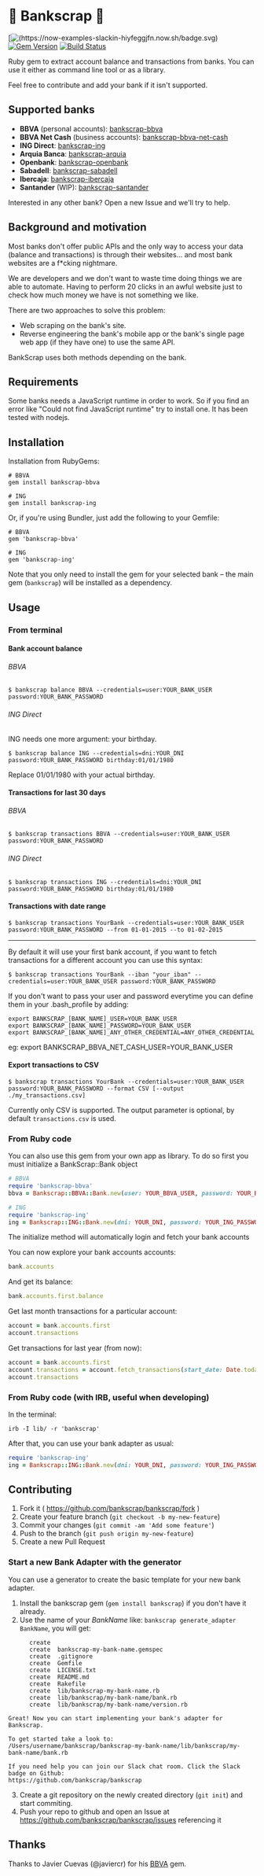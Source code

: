 # 💸 Bankscrap 💸

[![(https://now-examples-slackin-hiyfeggjfn.now.sh/badge.svg)](https://now-examples-slackin-hiyfeggjfn.now.sh/)
[![Gem Version](https://badge.fury.io/rb/bankscrap.svg)](https://badge.fury.io/rb/bankscrap)
[![Build Status](https://travis-ci.org/bankscrap/bankscrap.svg?branch=master)](https://travis-ci.org/bankscrap/bankscrap)

Ruby gem to extract account balance and transactions from banks. You can use it either as command line tool or as a library.

Feel free to contribute and add your bank if it isn't supported.

## Supported banks

* **BBVA** (personal accounts): [bankscrap-bbva](https://github.com/bankscrap/bankscrap-bbva)
* **BBVA Net Cash** (business accounts): [bankscrap-bbva-net-cash](https://github.com/bankscrap/bankscrap-bbva-net-cash)
* **ING Direct**: [bankscrap-ing](https://github.com/bankscrap/bankscrap-ing)
* **Arquia Banca**: [bankscrap-arquia](https://github.com/bankscrap/bankscrap-arquia)
* **Openbank**: [bankscrap-openbank](https://github.com/bankscrap/bankscrap-openbank)
* **Sabadell**: [bankscrap-sabadell](https://github.com/bankscrap/bankscrap-sabadell)
* **Ibercaja**: [bankscrap-ibercaja](https://github.com/bankscrap/bankscrap-ibercaja)
* **Santander** (WIP): [bankscrap-santander](https://github.com/bankscrap/bankscrap-santander)

Interested in any other bank? Open a new Issue and we'll try to help.

## Background and motivation

Most banks don't offer public APIs and the only way to access your data (balance and transactions) is through their websites... and most bank websites are a f*cking nightmare.

We are developers and we don't want to waste time doing things we are able to automate. Having to perform 20 clicks in an awful website just to check how much money we have is not something we like.

There are two approaches to solve this problem:
- Web scraping on the bank's site.
- Reverse engineering the bank's mobile app or the bank's single page web app (if they have one) to use the same API.

BankScrap uses both methods depending on the bank.

## Requirements

Some banks needs a JavaScript runtime in order to work. So if you find an error like "Could not find JavaScript runtime" try to install one. It has been tested with nodejs.

## Installation

Installation from RubyGems:

    # BBVA
    gem install bankscrap-bbva

    # ING
    gem install bankscrap-ing

Or, if you're using Bundler, just add the following to your Gemfile:

    # BBVA
    gem 'bankscrap-bbva'

    # ING
    gem 'bankscrap-ing'

Note that you only need to install the gem for your selected bank – the main gem (`bankscrap`) will be installed as a dependency.

## Usage

### From terminal
#### Bank account balance

###### BBVA

    $ bankscrap balance BBVA --credentials=user:YOUR_BANK_USER password:YOUR_BANK_PASSWORD

###### ING Direct
ING needs one more argument: your birthday.

    $ bankscrap balance ING --credentials=dni:YOUR_DNI password:YOUR_BANK_PASSWORD birthday:01/01/1980

Replace 01/01/1980 with your actual birthday.

#### Transactions for last 30 days
###### BBVA

    $ bankscrap transactions BBVA --credentials=user:YOUR_BANK_USER password:YOUR_BANK_PASSWORD

###### ING Direct

    $ bankscrap transactions ING --credentials=dni:YOUR_DNI password:YOUR_BANK_PASSWORD birthday:01/01/1980

#### Transactions with date range

    $ bankscrap transactions YourBank --credentials=user:YOUR_BANK_USER password:YOUR_BANK_PASSWORD --from 01-01-2015 --to 01-02-2015

---

By default it will use your first bank account, if you want to fetch transactions for a different account you can use this syntax:

    $ bankscrap transactions YourBank --iban "your_iban" --credentials=user:YOUR_BANK_USER password:YOUR_BANK_PASSWORD

If you don't want to pass your user and password everytime you can define them in your .bash_profile by adding:

    export BANKSCRAP_[BANK_NAME]_USER=YOUR_BANK_USER
    export BANKSCRAP_[BANK_NAME]_PASSWORD=YOUR_BANK_USER
    export BANKSCRAP_[BANK_NAME]_ANY_OTHER_CREDENTIAL=ANY_OTHER_CREDENTIAL

eg:
    export BANKSCRAP_BBVA_NET_CASH_USER=YOUR_BANK_USER


#### Export transactions to CSV

    $ bankscrap transactions YourBank --credentials=user:YOUR_BANK_USER password:YOUR_BANK_PASSWORD --format CSV [--output ./my_transactions.csv]

Currently only CSV is supported. The output parameter is optional, by default `transactions.csv` is used.

### From Ruby code

You can also use this gem from your own app as library. To do so first you must initialize a BankScrap::Bank object


```ruby
# BBVA
require 'bankscrap-bbva'
bbva = Bankscrap::BBVA::Bank.new(user: YOUR_BBVA_USER, password: YOUR_BBVA_PASSWORD)

# ING
require 'bankscrap-ing'
ing = Bankscrap::ING::Bank.new(dni: YOUR_DNI, password: YOUR_ING_PASSWORD, birthday: "dd/mm/yyyy")
```


The initialize method will automatically login and fetch your bank accounts

You can now explore your bank accounts accounts:

```ruby
bank.accounts
```

And get its balance:

```ruby
bank.accounts.first.balance
```

Get last month transactions for a particular account:

```ruby
account = bank.accounts.first
account.transactions
```

Get transactions for last year (from now):

```ruby
account = bank.accounts.first
account.transactions = account.fetch_transactions(start_date: Date.today - 1.year, end_date: Date.today)
account.transactions
```

### From Ruby code (with IRB, useful when developing)

In the terminal:

```
irb -I lib/ -r 'bankscrap'
```

After that, you can use your bank adapter as usual:

```ruby
require 'bankscrap-ing'
ing = Bankscrap::ING::Bank.new(dni: YOUR_DNI, password: YOUR_ING_PASSWORD, birthday: "dd/mm/yyyy")
```

## Contributing

1. Fork it ( https://github.com/bankscrap/bankscrap/fork )
2. Create your feature branch (`git checkout -b my-new-feature`)
3. Commit your changes (`git commit -am 'Add some feature'`)
4. Push to the branch (`git push origin my-new-feature`)
5. Create a new Pull Request

### Start a new Bank Adapter with the generator
You can use a generator to create the basic template for your new bank adapter.
1. Install the bankscrap gem (`gem install bankscrap`) if you don't have it already.
2. Use the name of your *BankName* like: `bankscrap generate_adapter BankName`, you will get:

```
      create
      create  bankscrap-my-bank-name.gemspec
      create  .gitignore
      create  Gemfile
      create  LICENSE.txt
      create  README.md
      create  Rakefile
      create  lib/bankscrap-my-bank-name.rb
      create  lib/bankscrap/my-bank-name/bank.rb
      create  lib/bankscrap/my-bank-name/version.rb

Great! Now you can start implementing your bank's adapter for Bankscrap.

To get started take a look to:
/Users/username/bankscrap/bankscrap-my-bank-name/lib/bankscrap/my-bank-name/bank.rb

If you need help you can join our Slack chat room. Click the Slack badge on Github:
https://github.com/bankscrap/bankscrap
```
3. Create a git repository on the newly created directory (`git init`) and start commiting.
4. Push your repo to github and open an Issue at https://github.com/bankscrap/bankscrap/issues referencing it

## Thanks

Thanks to Javier Cuevas (@javiercr) for his [BBVA](https://github.com/javiercr/bbva) gem.
